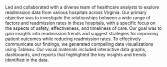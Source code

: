 Led and collaborated with a diverse team of healthcare analysts to explore readmission data from various hospitals across Virginia. Our primary objective was to investigate the relationships between a wide range of factors and readmission rates in these hospitals, with a specific focus on the aspects of safety, effectiveness, and timeliness of care. 
Our goal was to gain insights into readmission trends and suggest strategies for improving patient outcomes while reducing readmission rates.
To effectively communicate our findings, we generated compelling data visualizations using Tableau. Our visual materials included interactive data graphs, dashboards, and reports that highlighted the key insights and trends identified in the data.

